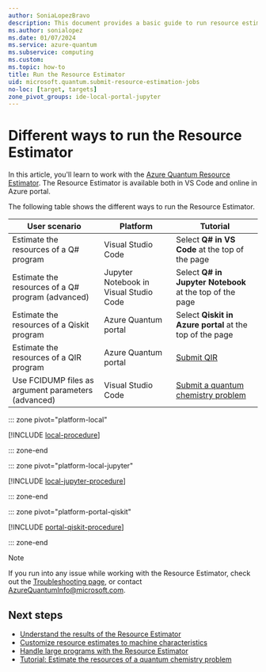 ```yaml
---
author: SoniaLopezBravo
description: This document provides a basic guide to run resource estimates both locally and online using different SDKs and IDEs.
ms.author: sonialopez
ms.date: 01/07/2024
ms.service: azure-quantum
ms.subservice: computing
ms.custom:
ms.topic: how-to
title: Run the Resource Estimator
uid: microsoft.quantum.submit-resource-estimation-jobs
no-loc: [target, targets]
zone_pivot_groups: ide-local-portal-jupyter
---
```


# Different ways to run the Resource Estimator

In this article, you'll learn to work with the [Azure Quantum Resource Estimator](xref:microsoft.quantum.overview.intro-resource-estimator). The Resource Estimator is available both in VS Code and online in Azure portal.

The following table shows the different ways to run the Resource Estimator.

|User scenario|Platform| Tutorial|
|---|---|---|
|Estimate the resources of a Q# program|Visual Studio Code| Select **Q# in VS Code** at the top of the page|
|Estimate the resources of a Q# program (advanced)|Jupyter Notebook in Visual Studio Code| Select **Q# in Jupyter Notebook** at the top of the page|
|Estimate the resources of a Qiskit program|Azure Quantum portal|Select **Qiskit in Azure portal** at the top of the page|
|Estimate the resources of a QIR program|Azure Quantum portal| [Submit QIR](xref:microsoft.quantum.tutorial.resource-estimator.qir)|
|Use FCIDUMP files as argument parameters (advanced)| Visual Studio Code| [Submit a quantum chemistry problem](xref:microsoft.quantum.tutorial.resource-estimator.chemistry)|


::: zone pivot="platform-local"

[!INCLUDE [local-procedure](includes/how-to-submit-resources-estimation-include-qsharp-local.md)]

::: zone-end

::: zone pivot="platform-local-jupyter"

[!INCLUDE [local-jupyter-procedure](includes/how-to-submit-resources-estimation-include-jupyter-local.md)]

::: zone-end

::: zone pivot="platform-portal-qiskit"

[!INCLUDE [portal-qiskit-procedure](includes/how-to-submit-resources-estimation-include-qiskit.md)]

::: zone-end

> [!NOTE]
> If you run into any issue while working with the Resource Estimator, check out the [Troubleshooting page](xref:microsoft.quantum.azure.common-issues#azure-quantum-resource-estimator), or contact [AzureQuantumInfo@microsoft.com](mailto:AzureQuantumInfo@microsoft.com).

## Next steps

- [Understand the results of the Resource Estimator](xref:microsoft.quantum.overview.resources-estimator-output.data)
- [Customize resource estimates to machine characteristics](xref:microsoft.quantum.overview.resources-estimator)
- [Handle large programs with the Resource Estimator](xref:microsoft.quantum.resource-estimator-caching)
- [Tutorial: Estimate the resources of a quantum chemistry problem](xref:microsoft.quantum.tutorial.resource-estimator.chemistry)
